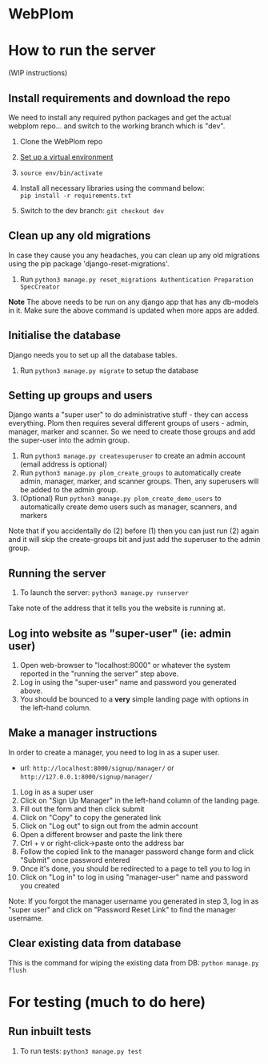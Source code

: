 # WebPlom


# How to run the server

(WIP instructions)

## Install requirements and download the repo

We need to install any required python packages and get the actual webplom repo... and switch to the working branch which is "dev".

1. Clone the WebPlom repo
2. [Set up a virtual environment](https://docs.python.org/3/library/venv.html) 
3. `source env/bin/activate`
4. Install all necessary libraries using the command below:<br>
`pip install -r requirements.txt`

5. Switch to the dev branch: `git checkout dev`

## Clean up any old migrations
In case they cause you any headaches, you can clean up any old migrations using the
pip package 'django-reset-migrations'.
1. Run `python3 manage.py reset_migrations Authentication Preparation SpecCreator`

**Note** The above needs to be run on any django app that has any db-models in it. Make sure the above
command is updated when more apps are added.

## Initialise the database
Django needs you to set up all the database tables.

1. Run `python3 manage.py migrate` to setup the database

## Setting up groups and users
Django wants a "super user" to do administrative stuff - they can
access everything. Plom then requires several different groups of
users - admin, manager, marker and scanner. So we need to create those
groups and add the super-user into the admin group.

1. Run `python3 manage.py createsuperuser` to create an admin account (email address is optional)
2. Run `python3 manage.py plom_create_groups` to automatically create admin, manager, marker, and scanner groups. Then, any superusers will be added to the admin group.
3. (Optional) Run `python3 manage.py plom_create_demo_users` to automatically create demo users such as manager, scanners, and markers

Note that if you accidentally do (2) before (1) then you can just run (2) again and it will skip the create-groups bit and just add the superuser to the admin group.


## Running the server

1. To launch the server: `python3 manage.py runserver`

Take note of the address that it tells you the website is running at.

## Log into website as "super-user" (ie: admin user)
1. Open web-browser to "localhost:8000" or whatever the system reported in the "running the server" step above.
2. Log in using the "super-user" name and password you generated above.
3. You should be bounced to a **very** simple landing page with options in the left-hand column.

## Make a manager instructions
In order to create a manager, you need to log in as a super user.
- url: `http://localhost:8000/signup/manager/` or `http://127.0.0.1:8000/signup/manager/`
1. Log in as a super user
2. Click on "Sign Up Manager" in the left-hand column of the landing page.
3. Fill out the form and then click submit 
4. Click on "Copy" to copy the generated link
5. Click on "Log out" to sign out from the admin account
6. Open a different browser and paste the link there
7. Ctrl + v or right-click->paste onto the address bar
8. Follow the copied link to the manager password change form and click "Submit" once password entered
9. Once it's done, you should be redirected to a page to tell you to log in
10. Click on "Log in" to log in using "manager-user" name and password you created 

Note:
If you forgot the manager username you generated in step 3, log in as "super user" and click on "Password Reset Link"
to find the manager username.  

## Clear existing data from database
This is the command for wiping the existing data from DB:
`python manage.py flush`

# For testing (much to do here)

## Run inbuilt tests

1. To run tests: `python3 manage.py test`
